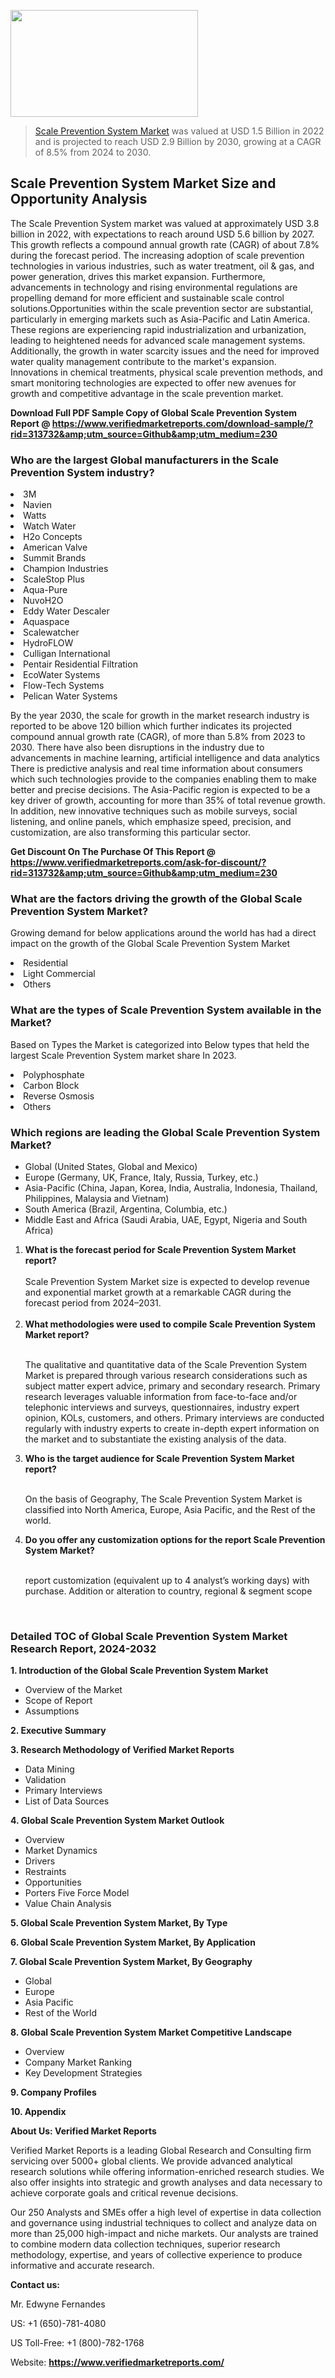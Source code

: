 <img src="https://ffe5etoiles.com/wp-content/uploads/2024/12/MST1-300x171.png" alt="" width="300" height="171" class="alignnone size-medium wp-image-20088" /><blockquote><p><p><a href="https://www.verifiedmarketreports.com/download-sample/?rid=313732&utm_source=Github&utm_medium=230" target="_blank">Scale Prevention System Market</a> was valued at USD 1.5 Billion in 2022 and is projected to reach USD 2.9 Billion by 2030, growing at a CAGR of 8.5% from 2024 to 2030.</p></blockquote><p><h2>Scale Prevention System Market Size and Opportunity Analysis</h2>The Scale Prevention System market was valued at approximately USD 3.8 billion in 2022, with expectations to reach around USD 5.6 billion by 2027. This growth reflects a compound annual growth rate (CAGR) of about 7.8% during the forecast period. The increasing adoption of scale prevention technologies in various industries, such as water treatment, oil & gas, and power generation, drives this market expansion. Furthermore, advancements in technology and rising environmental regulations are propelling demand for more efficient and sustainable scale control solutions.Opportunities within the scale prevention sector are substantial, particularly in emerging markets such as Asia-Pacific and Latin America. These regions are experiencing rapid industrialization and urbanization, leading to heightened needs for advanced scale management systems. Additionally, the growth in water scarcity issues and the need for improved water quality management contribute to the market's expansion. Innovations in chemical treatments, physical scale prevention methods, and smart monitoring technologies are expected to offer new avenues for growth and competitive advantage in the scale prevention market.</p><p class=""><strong>Download Full PDF Sample Copy of Global Scale Prevention System Report @ <a href="https://www.verifiedmarketreports.com/download-sample/?rid=313732&amp;utm_source=Github&amp;utm_medium=230" target="_blank">https://www.verifiedmarketreports.com/download-sample/?rid=313732&amp;utm_source=Github&amp;utm_medium=230</a></strong></p><h3 id="" class="">Who are the largest Global manufacturers in the Scale Prevention System industry?</h3><p><li>3M</li><li> Navien</li><li> Watts</li><li> Watch Water</li><li> H2o Concepts</li><li> American Valve</li><li> Summit Brands</li><li> Champion Industries</li><li> ScaleStop Plus</li><li> Aqua-Pure</li><li> NuvoH2O</li><li> Eddy Water Descaler</li><li> Aquaspace</li><li> Scalewatcher</li><li> HydroFLOW</li><li> Culligan International</li><li> Pentair Residential Filtration</li><li> EcoWater Systems</li><li> Flow-Tech Systems</li><li> Pelican Water Systems</li></p><div class=""><div class="" dir="" data-message-author-role="" data-message-id="" data-message-model-slug=""><div class=""><div class=""><div class=""><div class="" dir="" data-message-author-role="" data-message-id="" data-message-model-slug=""><div class=""><div class=""><p>By the year 2030, the scale for growth in the market research industry is reported to be above 120 billion which further indicates its projected compound annual growth rate (CAGR), of more than 5.8% from 2023 to 2030. There have also been disruptions in the industry due to advancements in machine learning, artificial intelligence and data analytics There is predictive analysis and real time information about consumers which such technologies provide to the companies enabling them to make better and precise decisions. The Asia-Pacific region is expected to be a key driver of growth, accounting for more than 35% of total revenue growth. In addition, new innovative techniques such as mobile surveys, social listening, and online panels, which emphasize speed, precision, and customization, are also transforming this particular sector.</p><p><strong>Get Discount On The Purchase Of This Report @&nbsp; <a href="https://www.verifiedmarketreports.com/ask-for-discount/?rid=313732&amp;utm_source=Github&amp;utm_medium=230" target="_blank">https://www.verifiedmarketreports.com/ask-for-discount/?rid=313732&amp;utm_source=Github&amp;utm_medium=230</a></strong></p></div></div></div></div></div></div></div></div><h3 id="" class="">What are the factors driving the growth of the Global Scale Prevention System Market?</h3><p id="" class="">Growing demand for below applications around the world has had a direct impact on the growth of the Global Scale Prevention System Market</p><p id="" class=""><li>Residential</li><li> Light Commercial</li><li> Others</li></p><h3 id="" class="">What are the types of Scale Prevention System available in the Market?</h3><p id="" class="">Based on Types the Market is categorized into Below types that held the largest Scale Prevention System market share In 2023.</p><p id="" class=""><li>Polyphosphate</li><li> Carbon Block</li><li> Reverse Osmosis</li><li> Others</li></p><h3 id="" class="">Which regions are leading the Global Scale Prevention System Market?</h3><ul><li>Global (United States, Global and Mexico)</li><li>Europe (Germany, UK, France, Italy, Russia, Turkey, etc.)</li><li>Asia-Pacific (China, Japan, Korea, India, Australia, Indonesia, Thailand, Philippines, Malaysia and Vietnam)</li><li>South America (Brazil, Argentina, Columbia, etc.)</li><li>Middle East and Africa (Saudi Arabia, UAE, Egypt, Nigeria and South Africa)</li></ul><p><ol><li><strong>What is the forecast period for Scale Prevention System Market report?<br /></strong><br /><span data-sheets-root="1" data-sheets-value="{&quot;1&quot;:2,&quot;2&quot;:&quot;XXXX size is expected to develop revenue and exponential market growth at a remarkable CAGR during the forecast period from 2024&ndash;2030.&quot;}" data-sheets-userformat="{&quot;2&quot;:12674,&quot;4&quot;:{&quot;1&quot;:2,&quot;2&quot;:16776960},&quot;10&quot;:2,&quot;11&quot;:0,&quot;15&quot;:&quot;Arial&quot;,&quot;16&quot;:12}">Scale Prevention System Market size is expected to develop revenue and exponential market growth at a remarkable CAGR during the forecast period from 2024&ndash;2031.</span><br /><br /></li><li><strong>What methodologies were used to compile Scale Prevention System Market report?<br /><br /></strong><p>The qualitative and quantitative data of the&nbsp;Scale Prevention System Market is prepared through various research considerations such as subject matter expert advice, primary and secondary research. Primary research leverages valuable information from face-to-face and/or telephonic interviews and surveys, questionnaires, industry expert opinion, KOLs, customers, and others. Primary interviews are conducted regularly with industry experts to create in-depth expert information on the market and to substantiate the existing analysis of the data.&nbsp;</p></li><li><strong>Who is the target audience for Scale Prevention System Market report?<br /><br /></strong><p>On the basis of Geography, The&nbsp;Scale Prevention System Market is classified into North America, Europe, Asia Pacific, and the Rest of the world.</p></li><li><strong>Do you offer any customization options for the report Scale Prevention System Market?<br /><br /></strong><p>report customization (equivalent up to 4 analyst&rsquo;s working days) with purchase. Addition or alteration to country, regional &amp; segment scope</p><p>&nbsp;</p></li></ol></p><h3 id="" class="">Detailed TOC of Global Scale Prevention System Market Research Report, 2024-2032</h3><p id="" class=""><strong>1. Introduction of the Global Scale Prevention System Market</strong></p><ul><li>Overview of the Market</li><li>Scope of Report</li><li>Assumptions</li></ul><p id="" class=""><strong>2. Executive Summary</strong></p><p id="" class=""><strong>3. Research Methodology of&nbsp;Verified Market Reports</strong></p><ul><li>Data Mining</li><li>Validation</li><li>Primary Interviews</li><li>List of Data Sources</li></ul><p id="" class=""><strong>4. Global Scale Prevention System Market Outlook</strong></p><ul><li>Overview</li><li>Market Dynamics</li><li>Drivers</li><li>Restraints</li><li>Opportunities</li><li>Porters Five Force Model</li><li>Value Chain Analysis</li></ul><p id="" class=""><strong>5. Global Scale Prevention System Market, By&nbsp;Type</strong></p><p id="" class=""><strong>6. Global Scale Prevention System Market, By Application</strong></p><p id="" class=""><strong>7. Global Scale Prevention System Market, By Geography</strong></p><ul><li>Global</li><li>Europe</li><li>Asia Pacific</li><li>Rest of the World</li></ul><p id="" class=""><strong>8. Global Scale Prevention System Market Competitive Landscape</strong></p><ul><li>Overview</li><li>Company Market Ranking</li><li>Key Development Strategies</li></ul><p id="" class=""><strong>9. Company Profiles</strong></p><p id="" class=""><strong>10. Appendix</strong></p><p id="" class=""><strong>About Us: Verified Market Reports</strong></p><p id="" class="">Verified Market Reports is a leading Global Research and Consulting firm servicing over 5000+ global clients. We provide advanced analytical research solutions while offering information-enriched research studies. We also offer insights into strategic and growth analyses and data necessary to achieve corporate goals and critical revenue decisions.</p><p id="" class="">Our 250 Analysts and SMEs offer a high level of expertise in data collection and governance using industrial techniques to collect and analyze data on more than 25,000 high-impact and niche markets. Our analysts are trained to combine modern data collection techniques, superior research methodology, expertise, and years of collective experience to produce informative and accurate research.</p><p id="" class=""><strong>Contact us:</strong></p><p id="" class="">Mr. Edwyne Fernandes</p><p id="" class="">US: +1 (650)-781-4080</p><p id="" class="">US Toll-Free: +1 (800)-782-1768</p><p id="" class="">Website: <a target="" data-test-app-aware-link=""><strong>https://www.verifiedmarketreports.com/</strong></a></p>
